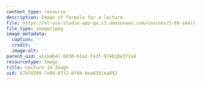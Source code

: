 ```yaml
---
content_type: resource
description: Image of formula for a lecture.
file: https://ol-ocw-studio-app-qa.s3.amazonaws.com/courses/5-80-small-molecule-spectroscopy-and-dynamics-fall-2008/b7b702097e9d67f28f04bead391ea892_lec14image.jpg
file_type: image/jpeg
image_metadata:
  caption: ''
  credit: ''
  image-alt: ''
parent_uid: a11b4b41-6830-61a2-f43f-974b18e371a4
resourcetype: Image
title: Lecture 14 Image
uid: b7b70209-7e9d-67f2-8f04-bead391ea892
---
```

